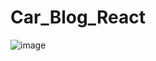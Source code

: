 # Car_Blog_React

![image](https://github.com/424Nkita-Csharsfta4/Car_Blog_React/assets/103760832/cda4396a-be1e-4b9a-b52e-4fdc9c496974)
